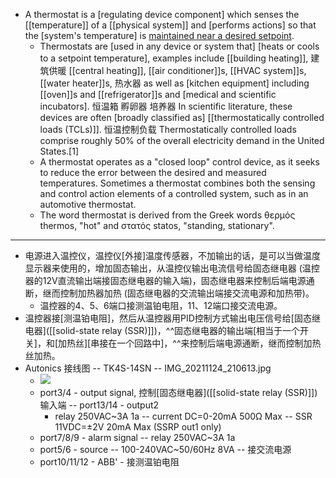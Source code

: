 - A thermostat is a [regulating device component] which senses the [[temperature]] of a [[physical system]] and [performs actions] so that the [system's temperature] is [maintained near a desired setpoint]([[setpoint]]).
    - Thermostats are [used in any device or system that] [heats or cools to a setpoint temperature], examples include [[building heating]], 建筑供暖 [[central heating]], [[air conditioner]]s, [[HVAC system]]s, [[water heater]]s, 热水器 as well as [kitchen equipment] including [[oven]]s and [[refrigerator]]s and [medical and scientific incubators]. 恒温箱 孵卵器 培养器 In scientific literature, these devices are often [broadly classified as] [[thermostatically controlled loads (TCLs)]]. 恒温控制负载 Thermostatically controlled loads comprise roughly 50% of the overall electricity demand in the United States.[1]
    - A thermostat operates as a "closed loop" control device, as it seeks to reduce the error between the desired and measured temperatures. Sometimes a thermostat combines both the sensing and control action elements of a controlled system, such as in an automotive thermostat.
    - The word thermostat is derived from the Greek words θερμός thermos, "hot" and στατός statos, "standing, stationary".
- ---
- 电源进入温控仪，温控仪[外接]温度传感器，不加输出的话，是可以当做温度显示器来使用的，增加固态输出，从温控仪输出电流信号给固态继电器 (温控器的12V直流输出端接固态继电器的输入端)，固态继电器来控制后端电源通断，继而控制加热器加热 (固态继电器的交流输出端接交流电源和加热带)。
    - 温控器的4、5、6端口接测温铂电阻，11、12端口接交流电源。
- 温控器接[测温铂电阻]，然后从温控器用PID控制方式输出电压信号给[固态继电器]([[solid-state relay (SSR)]])，^^固态继电器的输出端[相当于一个开关]，和[加热丝][串接在一个回路中]，^^来控制后端电源通断，继而控制加热丝加热。
- Autonics 接线图 -- TK4S-14SN -- IMG_20211124_210613.jpg
    - ![](https://firebasestorage.googleapis.com/v0/b/firescript-577a2.appspot.com/o/imgs%2Fapp%2FXELiu-NovaKG%2FPdWDzQhIuv.png?alt=media&token=bdaebe47-8b48-4049-9137-5797b3118b14)
    - port3/4 - output signal, 控制[固态继电器]([[solid-state relay (SSR)]])输入端 -- port13/14 - output2
        - relay 250VAC~3A 1a -- current DC=0-20mA 500Ω Max -- SSR 11VDC=±2V 20mA Max (SSRP out1 only)
    - port7/8/9 - alarm signal -- relay 250VAC~3A 1a
    - port5/6 - source -- 100-240VAC~50/60Hz 8VA -- 接交流电源
    - port10/11/12 - ABB' - 接测温铂电阻
